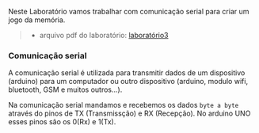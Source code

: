 Neste Laboratório vamos trabalhar com comunicação serial para criar um jogo da memória. 
> - arquivo pdf do laboratório: [laboratório3](slides.pdf)

### Comunicação serial

A comunicação serial é utilizada para transmitir dados de um dispositivo (arduino) para um computador ou outro dispositivo (arduino, modulo wifi, bluetooth, GSM e muitos outros...).

Na comunicação serial mandamos e recebemos os dados `byte a byte` através do pinos de TX (Transmissção) e RX (Recepção). No arduino UNO esses pinos são os 0(Rx) e 1(Tx).  
